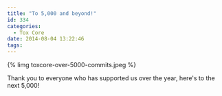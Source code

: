 ```yaml
---
title: "To 5,000 and beyond!"
id: 334
categories:
  - Tox Core
date: 2014-08-04 13:22:46
tags:
---
```


{% limg toxcore-over-5000-commits.jpeg %}

Thank you to everyone who has supported us over the year, here's to the next 5,000!
